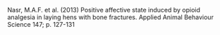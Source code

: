 Nasr, M.A.F. et al. (2013) Positive affective state induced by opioid analgesia in laying hens with bone fractures. Applied Animal Behaviour Science 147; p. 127-131
